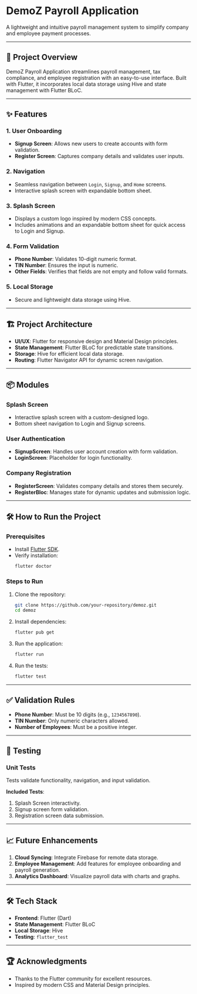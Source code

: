 
# DemoZ Payroll Application

A lightweight and intuitive payroll management system to simplify company and employee payment processes.

---

## 🚀 Project Overview

DemoZ Payroll Application streamlines payroll management, tax compliance, and employee registration with an easy-to-use interface. Built with Flutter, it incorporates local data storage using Hive and state management with Flutter BLoC.

---

## ✨ Features

### 1. User Onboarding
- **Signup Screen**: Allows new users to create accounts with form validation.
- **Register Screen**: Captures company details and validates user inputs.

### 2. Navigation
- Seamless navigation between `Login`, `Signup`, and `Home` screens.
- Interactive splash screen with expandable bottom sheet.

### 3. Splash Screen
- Displays a custom logo inspired by modern CSS concepts.
- Includes animations and an expandable bottom sheet for quick access to Login and Signup.

### 4. Form Validation
- **Phone Number**: Validates 10-digit numeric format.
- **TIN Number**: Ensures the input is numeric.
- **Other Fields**: Verifies that fields are not empty and follow valid formats.

### 5. Local Storage
- Secure and lightweight data storage using Hive.

---

## 🏗️ Project Architecture

- **UI/UX**: Flutter for responsive design and Material Design principles.
- **State Management**: Flutter BLoC for predictable state transitions.
- **Storage**: Hive for efficient local data storage.
- **Routing**: Flutter Navigator API for dynamic screen navigation.

---

## 📦 Modules

### Splash Screen
- Interactive splash screen with a custom-designed logo.
- Bottom sheet navigation to Login and Signup screens.

### User Authentication
- **SignupScreen**: Handles user account creation with form validation.
- **LoginScreen**: Placeholder for login functionality.

### Company Registration
- **RegisterScreen**: Validates company details and stores them securely.
- **RegisterBloc**: Manages state for dynamic updates and submission logic.

---

## 🛠️ How to Run the Project

### Prerequisites
- Install [Flutter SDK](https://flutter.dev/docs/get-started/install).
- Verify installation:
  ```bash
  flutter doctor
  ```

### Steps to Run
1. Clone the repository:
   ```bash
   git clone https://github.com/your-repository/demoz.git
   cd demoz
   ```

2. Install dependencies:
   ```bash
   flutter pub get
   ```

3. Run the application:
   ```bash
   flutter run
   ```

4. Run the tests:
   ```bash
   flutter test
   ```

---

## ✅ Validation Rules

- **Phone Number**: Must be 10 digits (e.g., `1234567890`).
- **TIN Number**: Only numeric characters allowed.
- **Number of Employees**: Must be a positive integer.

---

## 🧪 Testing

### Unit Tests
Tests validate functionality, navigation, and input validation.

**Included Tests**:
1. Splash Screen interactivity.
2. Signup screen form validation.
3. Registration screen data submission.

---

## 📈 Future Enhancements

1. **Cloud Syncing**: Integrate Firebase for remote data storage.
2. **Employee Management**: Add features for employee onboarding and payroll generation.
3. **Analytics Dashboard**: Visualize payroll data with charts and graphs.

---

## 🛠️ Tech Stack

- **Frontend**: Flutter (Dart)
- **State Management**: Flutter BLoC
- **Local Storage**: Hive
- **Testing**: `flutter_test`

---

## 🏆 Acknowledgments

- Thanks to the Flutter community for excellent resources.
- Inspired by modern CSS and Material Design principles.
